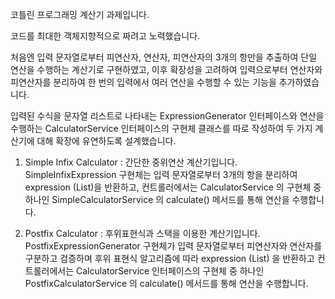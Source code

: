 코틀린 프로그래밍 계산기 과제입니다. 

코드를 최대한 객체지향적으로 짜려고 노력했습니다. 

처음엔 입력 문자열로부터 피연산자, 연산자, 피연산자의 3개의 항만을 추출하여 단일 연산을 수행하는 계산기로 구현하였고, 
이후 확장성을 고려하여 입력으로부터 연산자와 피연산자를 분리하여 한 번의 입력에서 여러 연산을 수행할 수 있는 기능을 추가하였습니다.

입력된 수식을 문자열 리스트로 나타내는 ExpressionGenerator 인터페이스와 연산을 수행하는 CalculatorService 인터페이스의 구현체 클래스를 따로 작성하여 
두 가지 계산기에 대해 확장에 유연하도록 설계했습니다.

1. Simple Infix Calculator : 
	간단한 중위연산 계산기입니다. SimpleInfixExpression 구현체는 입력 문자열로부터 3개의 항을 분리하여 expression (List<String>)을 
	반환하고, 컨트롤러에서는 CalculatorService 의 구현체 중 하나인 SimpleCalculatorService 의 calculate() 메서드를 통해 연산을 수행합니다.

3. Postfix Calculator : 
	후위표현식과 스택을 이용한 계산기입니다. PostfixExpressionGenerator 구현체가 입력 문자열로부터 피연산자와 연산자를 구분하고 검증하며 
	후위 표현식 알고리즘에 따라 expression  (List<String>) 을 반환하고 컨트롤러에서는 CalculatorService 인터페이스의 구현체 중 하나인
	PostfixCalculatorService 의 calculate() 메서드를 통해 연산을 수행합니다. 
   
